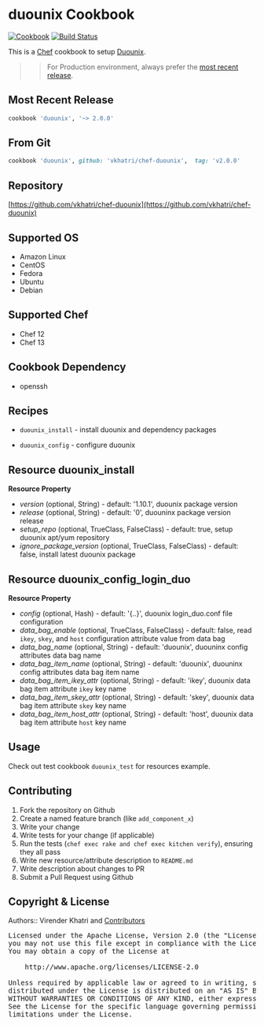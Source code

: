 duounix Cookbook
================

[![Cookbook](https://img.shields.io/github/tag/vkhatri/chef-duounix.svg)](https://github.com/vkhatri/chef-duounix) [![Build Status](https://travis-ci.org/vkhatri/chef-duounix.svg?branch=master)](https://travis-ci.org/vkhatri/chef-duounix)

This is a [Chef] cookbook to setup [Duounix].


>> For Production environment, always prefer the [most recent release](https://supermarket.chef.io/cookbooks/duounix).


## Most Recent Release

```ruby
cookbook 'duounix', '~> 2.0.0'
```


## From Git

```ruby
cookbook 'duounix', github: 'vkhatri/chef-duounix',  tag: 'v2.0.0'
```


## Repository

[https://github.com/vkhatri/chef-duounix](https://github.com/vkhatri/chef-duounix)


## Supported OS

- Amazon Linux
- CentOS
- Fedora
- Ubuntu
- Debian


## Supported Chef

- Chef 12
- Chef 13


## Cookbook Dependency

- openssh


## Recipes

- `duounix_install` - install duounix and dependency packages

- `duounix_config` - configure duounix


## Resource duounix_install

**Resource Property**

- *version* (optional, String) - default: '1.10.1', duounix package version
- *release* (optional, String) - default: '0', duouninx package version release
- *setup_repo* (optional, TrueClass, FalseClass) - default: true, setup duounix apt/yum repository
- *ignore_package_version* (optional, TrueClass, FalseClass) - default: false, install latest duounix package

## Resource duounix_config_login_duo

**Resource Property**

- *config* (optional, Hash) - default: '{..}', duounix login_duo.conf file configuration
- *data_bag_enable* (optional, TrueClass, FalseClass) - default: false, read `ikey`, `skey`, and `host` configuration attribute value from data bag
- *data_bag_name* (optional, String) - default: 'duounix', duouninx config attributes data bag name
- *data_bag_item_name* (optional, String) - default: 'duounix', duouninx config attributes data bag item name
- *data_bag_item_ikey_attr* (optional, String) - default: 'ikey', duounix data bag item attribute `ikey` key name
- *data_bag_item_skey_attr* (optional, String) - default: 'skey', duounix data bag item attribute `skey` key name
- *data_bag_item_host_attr* (optional, String) - default: 'host', duounix data bag item attribute `host` key name


## Usage

Check out test cookbook `duounix_test` for resources example.


## Contributing

1. Fork the repository on Github
2. Create a named feature branch (like `add_component_x`)
3. Write your change
4. Write tests for your change (if applicable)
5. Run the tests (`chef exec rake and chef exec kitchen verify`), ensuring they all pass
6. Write new resource/attribute description to `README.md`
7. Write description about changes to PR
8. Submit a Pull Request using Github


## Copyright & License

Authors:: Virender Khatri and [Contributors]

<pre>
Licensed under the Apache License, Version 2.0 (the "License");
you may not use this file except in compliance with the License.
You may obtain a copy of the License at

    http://www.apache.org/licenses/LICENSE-2.0

Unless required by applicable law or agreed to in writing, software
distributed under the License is distributed on an "AS IS" BASIS,
WITHOUT WARRANTIES OR CONDITIONS OF ANY KIND, either express or implied.
See the License for the specific language governing permissions and
limitations under the License.
</pre>


[Chef]: https://www.chef.io/
[Duounix]: https://duo.com/docs/duounix
[Contributors]: https://github.com/vkhatri/chef-duounix/graphs/contributors
